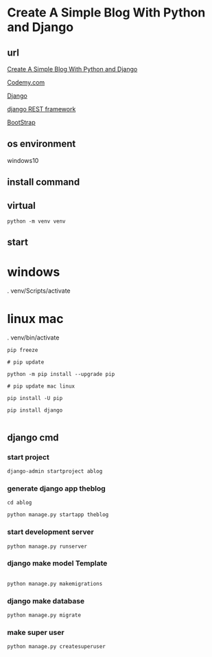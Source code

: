 # Create A Simple Blog With Python and Django

## url

[Create A Simple Blog With Python and Django](https://www.youtube.com/watch?v=B40bteAMM_M&list=PLCC34OHNcOtr025c1kHSPrnP18YPB-NFi)

[Codemy.com](https://www.youtube.com/channel/UCFB0dxMudkws1q8w5NJEAmw)

[Django](https://docs.djangoproject.com/ja/3.0/)

[django REST framework](https://www.django-rest-framework.org/)

[BootStrap](https://getbootstrap.com/docs/4.5/getting-started/introduction/)

## os environment

windows10

## install command

## virtual

```
python -m venv venv
```

## start

# windows

. venv/Scripts/activate

# linux mac

. venv/bin/activate

```.
pip freeze

# pip update

python -m pip install --upgrade pip

# pip update mac linux

pip install -U pip

pip install django


```

## django cmd

### start project

```
django-admin startproject ablog

```

### generate django app theblog

```
cd ablog

python manage.py startapp theblog
```

### start development server

```
python manage.py runserver
```

### django make model Template

```

python manage.py makemigrations

```

### django make database

```
python manage.py migrate
```

### make super user

```
python manage.py createsuperuser

```
